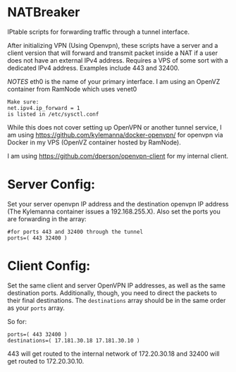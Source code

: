 # NATBreaker
IPtable scripts for forwarding traffic through a tunnel interface.

After initializing VPN (Using Openvpn), these scripts have a server and a client version that will forward and transmit packet inside a NAT if a user does not have an external IPv4 address.  Requires a VPS of some sort with a dedicated IPv4 address.  Examples include 443 and 32400.

*NOTES*
eth0 is the name of your primary interface. I am using an OpenVZ container from RamNode which uses venet0

```
Make sure:
net.ipv4.ip_forward = 1
is listed in /etc/sysctl.conf
```

While this does not cover setting up OpenVPN or another tunnel service, I am using https://github.com/kylemanna/docker-openvpn/ for openvpn via Docker in my VPS (OpenVZ container hosted by RamNode).

I am using https://github.com/dperson/openvpn-client for my internal client.

# Server Config:
Set your server openvpn IP address and the destination openvpn IP address (The Kylemanna container issues a 192.168.255.X).  Also set the ports you are forwarding in the array:
```
#for ports 443 and 32400 through the tunnel
ports=( 443 32400 )

```

# Client Config:
Set the same client and server OpenVPN IP addresses, as well as the same destination ports.  Additionally, though, you need to direct the packets to their final destinations.  The `destinations` array should be in the same order as your `ports` array.

So for:

```
ports=( 443 32400 )
destinations=( 17.181.30.18 17.181.30.10 )
```

443 will get routed to the internal network of 172.20.30.18
and 32400 will get routed to 172.20.30.10.
